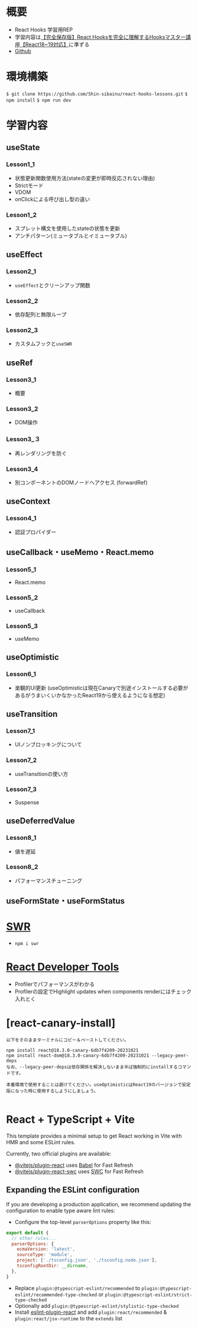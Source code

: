 # 概要
- React Hooks 学習用REP
- 学習内容は[【完全保存版】React Hooksを完全に理解するHooksマスター講座【React18~19対応】](https://www.udemy.com/course/react-hooks-complete-course/)に準ずる
- [Github](https://github.com/Shin-sibainu/react-hooks-lessons)

# 環境構築
`$ git clone https://github.com/Shin-sibainu/react-hooks-lessons.git`
`$ npm install`
`$ npm run dev`


# 学習内容
## useState
### Lesson1_1
- 状態更新関数使用方法(stateの変更が即時反応されない理由)
- Strictモード
- VDOM
- onClickによる呼び出し型の違い

### Lesson1_2
- スプレット構文を使用したstateの状態を更新
- アンチパターン(ミュータブルとイミュータブル)

## useEffect
### Lesson2_1
- `useEffect`とクリーンアップ関数
### Lesson2_2
- 依存配列と無限ループ
### Lesson2_3
- カスタムフックと`useSWR`

## useRef
### Lesson3_1
- 概要
### Lesson3_2
- DOM操作
### Lesson3_３
- 再レンダリングを防ぐ
### Lesson3_4
- 別コンポーネントのDOMノードへアクセス (forwardRef)

## useContext
### Lesson4_1
- 認証プロパイダー

## useCallback・useMemo・React.memo
### Lesson5_1
- React.memo
### Lesson5_2
- useCallback
### Lesson5_3
- useMemo

## useOptimistic
### Lesson6_1
- 楽観的UI更新 (useOptimisticは現在Canaryで別途インストールする必要があるがうまいくいかなかったReact19から使えるようになる想定)

## useTransition
### Lesson7_1
- UIノンブロッキングについて
### Lesson7_2
- useTransitionの使い方
### Lesson7_3
- Suspense

## useDeferredValue
### Lesson8_1
- 値を遅延
### Lesson8_2
- パフォーマンスチューニング

## useFormState・useFormStatus



# [SWR](https://swr.vercel.app/ja)
* `npm i swr`

# [React Developer Tools](https://chromewebstore.google.com/detail/react-developer-tools/fmkadmapgofadopljbjfkapdkoienihi?hl=ja)
- Profilerでパフォーマンスがわかる
- Profilerの設定でHighlight updates when components renderにはチェック入れとく

# [react-canary-install]
```
以下をそのままターミナルにコピー＆ペーストしてください。

npm install react@18.3.0-canary-6db7f4209-20231021
npm install react-dom@18.3.0-canary-6db7f4209-20231021 --legacy-peer-deps
なお、--legacy-peer-depsは依存関係を解決しないまま半ば強制的にinstallするコマンドです。

本番環境で使用することは避けてください。useOptimisticはReact19のバージョンで安定版になった時に使用するしようにしましょう。


```



# React + TypeScript + Vite

This template provides a minimal setup to get React working in Vite with HMR and some ESLint rules.

Currently, two official plugins are available:

- [@vitejs/plugin-react](https://github.com/vitejs/vite-plugin-react/blob/main/packages/plugin-react/README.md) uses [Babel](https://babeljs.io/) for Fast Refresh
- [@vitejs/plugin-react-swc](https://github.com/vitejs/vite-plugin-react-swc) uses [SWC](https://swc.rs/) for Fast Refresh

## Expanding the ESLint configuration

If you are developing a production application, we recommend updating the configuration to enable type aware lint rules:

- Configure the top-level `parserOptions` property like this:

```js
export default {
  // other rules...
  parserOptions: {
    ecmaVersion: 'latest',
    sourceType: 'module',
    project: ['./tsconfig.json', './tsconfig.node.json'],
    tsconfigRootDir: __dirname,
  },
}
```

- Replace `plugin:@typescript-eslint/recommended` to `plugin:@typescript-eslint/recommended-type-checked` or `plugin:@typescript-eslint/strict-type-checked`
- Optionally add `plugin:@typescript-eslint/stylistic-type-checked`
- Install [eslint-plugin-react](https://github.com/jsx-eslint/eslint-plugin-react) and add `plugin:react/recommended` & `plugin:react/jsx-runtime` to the `extends` list
